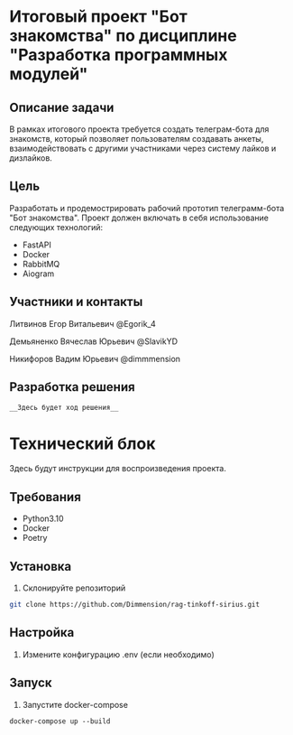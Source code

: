 # Итоговый проект "Бот знакомства" по дисциплине "Разработка программных модулей"

## Описание задачи
В рамках итогового проекта требуется создать телеграм-бота для знакомств, который позволяет пользователям создавать анкеты, взаимодействовать с другими участниками через систему лайков и дизлайков.

## Цель
Разработать и продемострировать рабочий прототип телеграмм-бота "Бот знакомства". Проект должен включать в себя использование следующих технологий:
- FastAPI
- Docker
- RabbitMQ
- Aiogram

## Участники и контакты
Литвинов Егор Витальевич @Egorik_4

Демьяненко Вячеслав Юрьевич @SlavikYD

Никифоров Вадим Юрьевич @dimmmension

## Разработка решения
    __Здесь будет ход решения__


# Технический блок
Здесь будут инструкции для воспроизведения проекта.

## Требования
- Python3.10
- Docker
- Poetry

## Установка
1. Склонируйте репозиторий
```bash
git clone https://github.com/Dimmension/rag-tinkoff-sirius.git
```

## Настройка
1. Измените конфигурацию .env (если необходимо)

## Запуск
1. Запустите docker-compose
```
docker-compose up --build
```